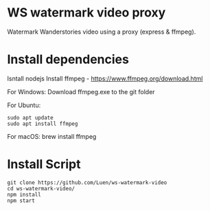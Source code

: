 # WS watermark video proxy
Watermark Wanderstories video using a proxy (express & ffmpeg).

# Install dependencies
Isntall nodejs
Install ffmpeg - https://www.ffmpeg.org/download.html

For Windows: 
Download ffmpeg.exe to the git folder

For Ubuntu:

```
sudo apt update
sudo apt install ffmpeg
```

For macOS:
brew install ffmpeg

# Install Script
```
git clone https://github.com/Luen/ws-watermark-video
cd ws-watermark-video/
npm install
npm start
```

